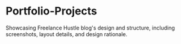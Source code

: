 # Portfolio-Projects
Showcasing Freelance Hustle blog's design and structure, including screenshots, layout details, and design rationale.
